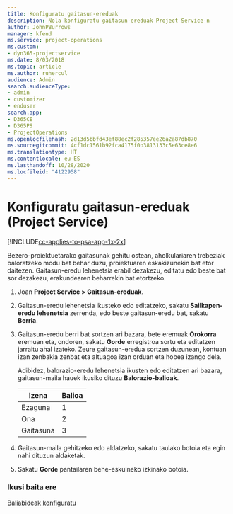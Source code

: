 ```yaml
---
title: Konfiguratu gaitasun-ereduak
description: Nola konfiguratu gaitasun-ereduak Project Service-n
author: JohnPBurrows
manager: kfend
ms.service: project-operations
ms.custom:
- dyn365-projectservice
ms.date: 8/03/2018
ms.topic: article
ms.author: ruhercul
audience: Admin
search.audienceType:
- admin
- customizer
- enduser
search.app:
- D365CE
- D365PS
- ProjectOperations
ms.openlocfilehash: 2d13d5bbfd43ef88ec2f285357ee26a2a87db870
ms.sourcegitcommit: 4cf1dc1561b92fca4175f0b3813133c5e63ce8e6
ms.translationtype: HT
ms.contentlocale: eu-ES
ms.lasthandoff: 10/28/2020
ms.locfileid: "4122958"
---
```

# <a name="set-up-proficiency-models-project-service"></a>Konfiguratu gaitasun-ereduak (Project Service)

[!INCLUDE[cc-applies-to-psa-app-1x-2x](../includes/cc-applies-to-psa-app-1x-2x.md)]

Bezero-proiektuetarako gaitasunak gehitu ostean, aholkulariaren trebeziak baloratzeko modu bat behar duzu, proiektuaren eskakizunekin bat etor daitezen. Gaitasun-eredu lehenetsia erabil dezakezu, editatu edo beste bat sor dezakezu, erakundearen beharrekin bat etortzeko.  
  
1.  Joan **Project Service > Gaitasun-ereduak**.  
  
2.  Gaitasun-eredu lehenetsia ikusteko edo editatzeko, sakatu **Sailkapen-eredu lehenetsia** zerrenda, edo beste gaitasun-eredu bat, sakatu **Berria**.  
  
3.  Gaitasun-eredu berri bat sortzen ari bazara, bete eremuak **Orokorra** eremuan eta, ondoren, sakatu **Gorde** erregistroa sortu eta editatzen jarraitu ahal izateko. Zeure gaitasun-eredua sortzen duzunean, kontuan izan zenbakia zenbat eta altuagoa izan orduan eta hobea izango dela.  
  
     Adibidez, balorazio-eredu lehenetsia ikusten edo editatzen ari bazara, gaitasun-maila hauek ikusiko dituzu **Balorazio-balioak**.  
  
    |Izena|Balioa|  
    |----------|-----------|  
    |Ezaguna|1|  
    |Ona|2|  
    |Gaitasuna|3|  
  
4.  Gaitasun-maila gehitzeko edo aldatzeko, sakatu taulako botoia eta egin nahi dituzun aldaketak.  
  
5.  Sakatu **Gorde** pantailaren behe-eskuineko izkinako botoia.  
  
### <a name="see-also"></a>Ikusi baita ere  
 [Baliabideak konfiguratu](../psa/set-up-resources.md)
